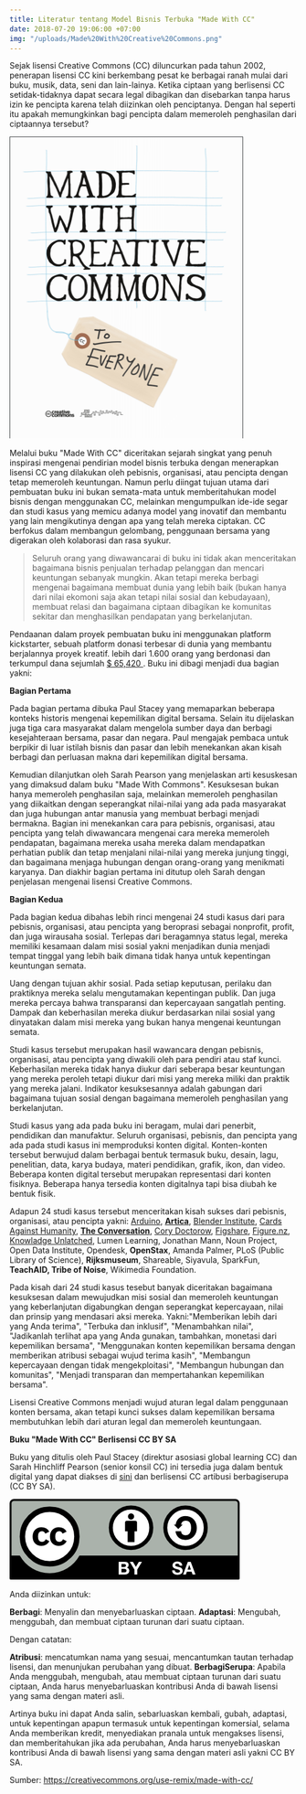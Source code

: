 ```yaml
---
title: Literatur tentang Model Bisnis Terbuka "Made With CC"
date: 2018-07-20 19:06:00 +07:00
img: "/uploads/Made%20With%20Creative%20Commons.png"
---
```


Sejak lisensi Creative Commons (CC) diluncurkan pada tahun 2002, penerapan lisensi CC kini berkembang pesat ke berbagai ranah mulai dari buku, musik, data, seni dan lain-lainya. Ketika ciptaan  yang berlisensi CC setidak-tidaknya dapat secara legal dibagikan dan disebarkan tanpa harus izin ke pencipta karena telah diizinkan oleh penciptanya. Dengan hal seperti itu apakah memungkinkan bagi pencipta dalam memeroleh penghasilan dari ciptaannya tersebut?

![Made With Creative Commons.png](/uploads/Made%20With%20Creative%20Commons.png)

Melalui buku "Made With CC" diceritakan sejarah singkat yang penuh inspirasi mengenai pendirian model bisnis terbuka dengan menerapkan lisensi CC yang dilakukan oleh pebisnis, organisasi, atau pencipta dengan tetap memeroleh keuntungan. Namun perlu diingat tujuan utama dari pembuatan buku ini bukan semata-mata untuk memberitahukan model bisnis dengan menggunakan CC, melainkan mengumpulkan ide-ide segar dan studi kasus  yang memicu adanya model yang inovatif dan membantu yang lain mengikutinya dengan apa yang telah mereka ciptakan. CC berfokus dalam membangun gelombang, penggunaan bersama yang digerakan oleh kolaborasi dan rasa syukur.

> Seluruh orang yang diwawancarai di buku ini tidak akan menceritakan bagaimana bisnis penjualan terhadap pelanggan dan mencari keuntungan sebanyak mungkin. Akan tetapi mereka berbagi mengenai bagaimana membuat dunia yang lebih baik (bukan hanya dari nilai ekomoni saja akan tetapi nilai sosial dan kebudayaan), membuat relasi dan bagaimana ciptaan dibagikan ke komunitas sekitar dan menghasilkan pendapatan yang berkelanjutan. 

Pendaanan dalam proyek pembuatan buku ini menggunakan platform kickstarter, sebuah platform donasi terbesar di dunia yang membantu berjalannya proyek kreatif. lebih dari 1.600 orang yang berdonasi dan terkumpul dana sejumlah [$ 65,420 ](https://www.kickstarter.com/projects/creativecommons/made-with-creative-commons-a-book-on-open-business?ref=6gv0om). Buku ini dibagi menjadi dua bagian yakni:

**Bagian Pertama**

Pada bagian pertama dibuka Paul Stacey yang memaparkan beberapa konteks historis mengenai kepemilikan digital bersama. Selain itu dijelaskan juga tiga cara masyarakat dalam mengelola sumber daya dan berbagi kesejahteraan bersama, pasar dan negara. Paul mengajak pembaca untuk berpikir di luar istilah bisnis dan pasar dan lebih menekankan akan  kisah berbagi dan perluasan makna dari kepemilikan digital bersama.

Kemudian dilanjutkan oleh Sarah Pearson yang menjelaskan arti kesuskesan yang dimaksud dalam buku "Made With Commons". Kesuksesan bukan hanya memeroleh penghasilan saja, melainkan memeroleh penghasilan yang diikaitkan dengan seperangkat nilai-nilai yang ada pada masyarakat dan juga hubungan antar manusia yang membuat berbagi menjadi bermakna. Bagian ini menekankan cara para pebisnis, organisasi, atau pencipta  yang telah diwawancara mengenai cara mereka memeroleh pendapatan, bagaimana mereka usaha mereka dalam mendapatkan perhatian publik dan tetap menjalani nilai-nilai yang mereka junjung tinggi, dan bagaimana menjaga hubungan dengan orang-orang yang menikmati karyanya. Dan diakhir bagian pertama ini ditutup oleh Sarah dengan penjelasan mengenai lisensi Creative Commons.

**Bagian Kedua**

Pada bagian kedua dibahas lebih rinci mengenai 24 studi kasus dari para pebisnis, organisasi, atau pencipta  yang beroprasi sebagai nonprofit,  profit, dan juga wirausaha sosial. Terlepas dari beragamnya status legal, mereka memiliki kesamaan dalam misi sosial yakni menjadikan dunia menjadi tempat tinggal yang lebih baik dimana tidak hanya untuk kepentingan keuntungan semata.

Uang dengan tujuan akhir sosial. Pada setiap keputusan, perilaku dan praktiknya mereka selalu mengutamakan kepentingan publik. Dan juga mereka percaya bahwa transparansi dan kepercayaan sangatlah penting. Dampak dan keberhasilan mereka diukur berdasarkan nilai sosial yang dinyatakan dalam misi mereka yang bukan hanya mengenai keuntungan semata.  

Studi kasus tersebut merupakan hasil wawancara dengan pebisnis, organisasi, atau pencipta  yang diwakili oleh para pendiri atau staf kunci. Keberhasilan mereka tidak hanya diukur dari seberapa besar keuntungan yang mereka peroleh tetapi diukur dari misi yang mereka miliki dan praktik yang mereka jalani. Indikator kesuksesannya adalah gabungan dari bagaimana tujuan sosial dengan bagaimana memeroleh penghasilan yang berkelanjutan.

Studi kasus yang ada pada buku ini beragam, mulai dari penerbit, pendidikan dan manufaktur. Seluruh organisasi, pebisnis, dan pencipta yang ada pada studi kasus ini memproduksi konten digital. Konten-konten tersebut berwujud dalam berbagai bentuk termasuk buku, desain, lagu, penelitian, data, karya budaya, materi pendidikan, grafik, ikon, dan video. Beberapa konten digital tersebut merupakan representasi dari konten fisiknya. Beberapa hanya tersedia konten digitalnya tapi bisa diubah ke bentuk fisik.

Adapun 24 studi kasus tersebut menceritakan kisah sukses dari pebisnis, organisasi, atau pencipta yakni: [Arduino](https://www.arduino.cc/en/Main/AboutUs), **[Artica](https://www.articaonline.com/)**, [Blender Institute](https://www.blender.org/), [Cards Against Humanity](https://cardsagainsthumanity.com/), **[The Conversation](https://theconversation.com/id/who-we-are)**, [Cory Doctorow](https://craphound.com/), [Figshare](https://figshare.com/), [Figure.nz](https://figure.nz/), [Knowladge Unlatched](http://knowledgeunlatched.org/), Lumen Learning, Jonathan Mann, Noun Project, Open Data Institute, Opendesk, **OpenStax**, Amanda Palmer, PLoS (Public Library of Science), **Rijksmuseum**, Shareable, Siyavula, SparkFun, **TeachAID, Tribe of Noise**, Wikimedia Foundation.

Pada kisah dari 24 studi kasus tesebut banyak diceritakan bagaimana kesuksesan dalam mewujudkan misi sosial dan memeroleh keuntungan yang keberlanjutan digabungkan dengan seperangkat kepercayaan, nilai dan prinsip yang mendasari aksi mereka. Yakni:"Memberikan lebih dari yang Anda terima", "Terbuka dan inklusif", "Menambahkan nilai", "Jadikanlah terlihat apa yang Anda gunakan, tambahkan, monetasi dari kepemilikan bersama", "Menggunakan konten kepemilikan bersama dengan memberikan atribusi sebagai wujud terima kasih", "Membangun kepercayaan dengan tidak mengekploitasi", "Membangun hubungan dan komunitas", "Menjadi transparan dan mempertahankan kepemilikan bersama". 

Lisensi Creative Commons menjadi wujud aturan legal dalam penggunaan konten bersama, akan tetapi kunci sukses dalam kepemilikan bersama membutuhkan lebih dari aturan legal dan memeroleh keuntungaan.

**Buku "Made With CC" Berlisensi CC BY SA**

Buku yang ditulis oleh Paul Stacey (direktur asosiasi global learning CC) dan Sarah Hinchliff Pearson (senior konsil CC) ini tersedia juga dalam bentuk digital yang dapat diakses di [sini](https://creativecommons.org/wp-content/uploads/2017/04/made-with-cc.pdf) dan berlisensi CC artibusi berbagiserupa (CC BY SA).

![by-sa-e15bba.png](/uploads/by-sa-e15bba.png)

Anda diizinkan untuk:

**Berbagi**: Menyalin dan menyebarluaskan ciptaan.
**Adaptasi**: Mengubah, menggubah, dan membuat ciptaan turunan dari suatu ciptaan.

Dengan catatan:

**Atribusi**: mencatumkan nama yang sesuai, mencantumkan tautan terhadap lisensi, dan menunjukan perubahan yang dibuat.
**BerbagiSerupa**: Apabila Anda menggubah, mengubah, atau membuat ciptaan turunan dari suatu ciptaan, Anda harus menyebarluaskan kontribusi Anda di bawah lisensi yang sama dengan materi asli.

Artinya buku ini dapat Anda salin, sebarluaskan kembali, gubah, adaptasi, untuk kepentingan apapun termasuk untuk kepentingan komersial, selama Anda memberikan kredit, menyediakan pranala untuk mengakses lisensi, dan memberitahukan jika ada perubahan, Anda harus menyebarluaskan kontribusi Anda di bawah lisensi yang sama dengan materi asli yakni CC BY SA. 

 Sumber: [ https://creativecommons.org/use-remix/made-with-cc/ ](https://creativecommons.org/use-remix/made-with-cc/)